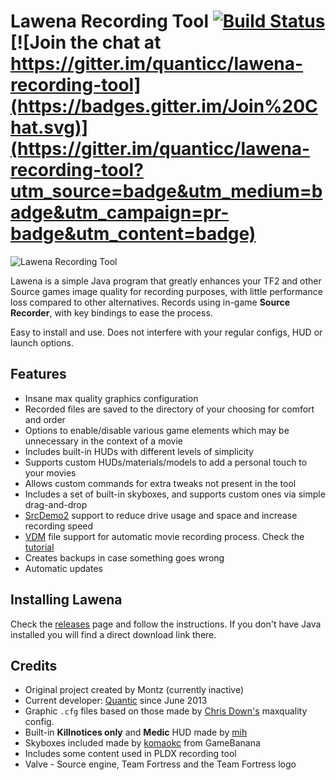 Lawena Recording Tool [![Build Status](https://travis-ci.org/quanticc/lawena-recording-tool.svg?branch=v4.1.x)](https://travis-ci.org/quanticc/lawena-recording-tool) [![Join the chat at https://gitter.im/quanticc/lawena-recording-tool](https://badges.gitter.im/Join%20Chat.svg)](https://gitter.im/quanticc/lawena-recording-tool?utm_source=badge&utm_medium=badge&utm_campaign=pr-badge&utm_content=badge)
=====================

![Lawena Recording Tool](http://i.imgur.com/dlRdaeA.png)

Lawena is a simple Java program that greatly enhances your TF2 and other Source games image quality for recording purposes, with little performance loss compared to other alternatives. Records using in-game **Source Recorder**, with key bindings to ease the process.

Easy to install and use. Does not interfere with your regular configs, HUD or launch options.

## Features

* Insane max quality graphics configuration
* Recorded files are saved to the directory of your choosing for comfort and order
* Options to enable/disable various game elements which may be unnecessary in the context of a movie
* Includes built-in HUDs with different levels of simplicity
* Supports custom HUDs/materials/models to add a personal touch to your movies
* Allows custom commands for extra tweaks not present in the tool
* Includes a set of built-in skyboxes, and supports custom ones via simple drag-and-drop
* [SrcDemo2](http://code.google.com/p/srcdemo2/) support to reduce drive usage and space and increase recording speed
* [VDM](https://developer.valvesoftware.com/wiki/Demo_Recording_Tools) file support for automatic movie recording process. Check the [tutorial](https://github.com/quanticc/lawena-recording-tool/wiki/VDM-tutorial)
* Creates backups in case something goes wrong
* Automatic updates

## Installing Lawena

Check the [releases](https://github.com/quanticc/lawena-recording-tool/releases) page and follow the instructions. If you don't have Java installed you will find a direct download link there.

## Credits

* Original project created by Montz (currently inactive)
* Current developer: [Quantic](http://steamcommunity.com/profiles/76561198012092861/) since June 2013
* Graphic `.cfg` files based on those made by [Chris Down's](https://chrisdown.name/tf2/) maxquality config.
* Built-in **Killnotices only** and **Medic** HUD made by [mih](https://github.com/Kuw/recordinghuds)
* Skyboxes included made by [komaokc](http://gamebanana.com/members/submissions/textures/289553) from GameBanana
* Includes some content used in PLDX recording tool
* Valve - Source engine, Team Fortress and the Team Fortress logo
